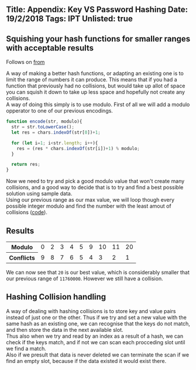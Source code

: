 Title: Appendix: Key VS Password Hashing
Date: 19/2/2018
Tags: IPT
Unlisted: true
---
Squishing your hash functions for smaller ranges with acceptable results
---
Follows on [from](/p/4.html)  

A way of making a better hash functions, or adapting an existing one is to limit the range of numbers it can produce. This means that if you had a function that previously had no collisions, but would take up allot of space you can squish it down to take up less space and hopefully not create any collisions.  
A way of doing this simply is to use modulo. First of all we will add a modulo opperator to one of our previous encodings.
```javascript
function encode(str, modulo){
  str = str.toLowerCase();
  let res = chars.indexOf(str[0])+1;

  for (let i=1; i<str.length; i++){
    res = (res * chars.indexOf(str[i])+1) % modulo;
  }

  return res;
}
```

Now we need to try and pick a good modulo value that won't create many collisions, and a good way to decide that is to try and find a best possible solution using sample data.  
Using our previous range as our max value, we will loop though every possible integer modulo and find the number with the least amout of collisions ([code](/code/5.js)).


## Results
<table>
  <tr>
    <th>Modulo</th>
    <td>0</td><td>2</td><td>3</td><td>4</td><td>5</td><td>9</td><td>10</td><td>11</td><td>20</td>
  </tr>
  <tr>
    <th>Conflicts</th>
    <td>9</td><td>8</td><td>7</td><td>6</td><td>5</td><td>4</td><td>3</td><td>2</td><td>1</td>
  </tr>
</table>

We can now see that ``20`` is our best value, which is considerably smaller that our previous range of ``11760000``. However we still have a collision.

## Hashing Collision handling
A way of dealing with hashing collisions is to store key and value pairs instead of just one or the other. Thus if we try and set a new value with the same hash as an existing one, we can recognise that the keys do not match, and then store the data in the next available slot.  
Thus also when we try and read by an index as a result of a hash, we can check if the keys match, and if not we can scan each procceding slot until we find a match.  
Also if we presult that data is never deleted we can terminate the scan if we find an empty slot, because if the data existed it would exist there.

